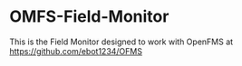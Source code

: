 # OMFS-Field-Monitor
This is the Field Monitor designed to work with OpenFMS at https://github.com/ebot1234/OFMS
